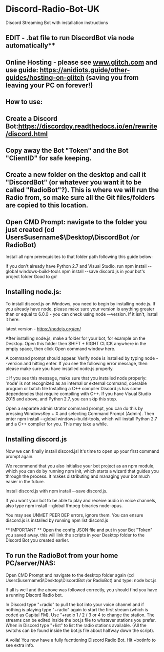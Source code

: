 # Discord-Radio-Bot-UK
Discord Streaming Bot with installation instructions

## EDIT - .bat file to run DiscordBot via node automatically**

## Online Hosting - please see www.glitch.com and use guide: https://anidiots.guide/other-guides/hosting-on-glitch (saving you from leaving your PC on forever!)

## How to use:

## Create a Discord Bot:https://discordpy.readthedocs.io/en/rewrite/discord.html

## Copy away the Bot "Token" and the Bot "ClientID" for safe keeping.

## Create a new folder on the desktop and call it "DiscordBot" (or whatever you want it to be called "RadioBot"?). This is where we will run the Radio from, so make sure all the Git files/folders are copied to this location.

## Open CMD Prompt: navigate to the folder you just created (cd Users\$username$\Desktop\DiscordBot /or RadioBot)

Install all npm prerequisites to that folder path following this guide below:

If you don't already have Python 2.7 and Visual Studio, run npm install --global windows-build-tools
npm install --save discord.js in your bot's project folder
Good to go!

## Installing node.js:

To install discord.js on Windows, you need to begin by installing node.js. If you already have node, please make sure your version is anything greater than or equal to 6.0.0 - you can check using node --version. If it isn't, install it here:

latest version - https://nodejs.org/en/

After installing node.js, make a folder for your bot, for example on the Desktop. Open this folder then SHIFT + RIGHT CLICK anywhere in the empty space, then click Open command window here.

A command prompt should appear. Verify node is installed by typing node --version and hitting enter. If you see the following error message, then please make sure you have installed node.js properly.

:: If you see this message, make sure that you installed node properly:
'node' is not recognized as an internal or external command, operable program or batch file
Installing a C++ compiler
Discord.js has some dependencies that require compiling with C++. If you have Visual Studio 2015 and above, and Python 2.7, you can skip this step.

Open a separate administrator command prompt, you can do this by pressing WindowsKey + X and selecting Command Prompt (Admin). Then enter npm install --global windows-build-tools, which will install Python 2.7 and a C++ compiler for you. This may take a while.

## Installing discord.js

Now we can finally install discord.js! It's time to open up your first command prompt again.

We recommend that you also initialise your bot project as an npm module, which you can do by running npm init, which starts a wizard that guides you through the process. It makes distributing and managing your bot much easier in the future.

Install discord.js with npm install --save discord.js.

If you want your bot to be able to play and receive audio in voice channels, also type npm install --global ffmpeg-binaries node-opus.

You may see UNMET PEER DEP errors, ignore them. You can ensure discord.js is installed by running npm list discord.js

** IMPORTANT ** Open the config.JSON file and put in your Bot "Token" you saved away. this will link the scripts in your Desktop folder to the Discord Bot you created earlier.

## To run the RadioBot from your home PC/server/NAS:

Open CMD Prompt and navigate to the desktop folder again (cd Users\$username$\Desktop\DiscordBot /or RadioBot) and type: node bot.js

If all is well and the above was followed correctly, you should find you have a running Discord Radio bot.

In Discord type "+radio" to pull the bot into your voice channel and if nothing is playing type "+radio" again to start the first stream (which is coded as Capital FM). Use "+radio 1 / 2 / 3 or 4 to change the station.  The streams can be edited inside the bot.js file to whatever stations you prefer. When in Discord type "+list" to list the radio stations available. (All the switchs can be found inside the bot.js file about halfway down the script).

A voila! You now have a fully fucntioning Discord Radio Bot. Hit +botinfo to see extra info.
